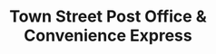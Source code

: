 ---
title: "Town Street Post Office & Convenience Express"
url: /brandon/town-street-post-office-and-convenience-express/
shop: convenience
---